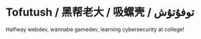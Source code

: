 # Tofutush / 黑帮老大 / 吸螺壳 / توفۇتۇش

Halfway webdev, wannabe gamedev, learning cybersecurity at college!
